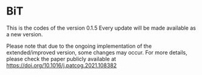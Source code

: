# BiT

This is the codes of the version 0.1.5
Every update will be made available as a new version.

Please note that due to the ongoing implementation of the extended/improved version, some changes may occur.
For more details, please check the paper publicly available at https://doi.org/10.1016/j.patcog.2021.108382
